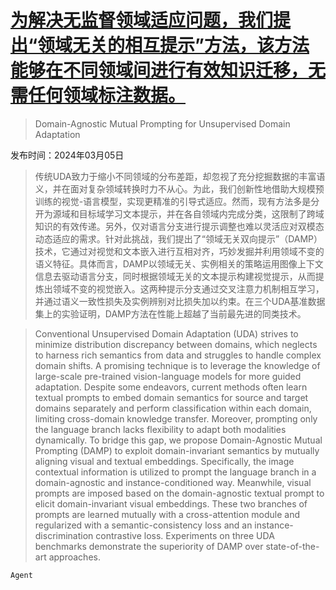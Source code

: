 # [为解决无监督领域适应问题，我们提出“领域无关的相互提示”方法，该方法能够在不同领域间进行有效知识迁移，无需任何领域标注数据。](https://arxiv.org/abs/2403.02899)

> Domain-Agnostic Mutual Prompting for Unsupervised Domain Adaptation

发布时间：2024年03月05日

> 传统UDA致力于缩小不同领域的分布差距，却忽视了充分挖掘数据的丰富语义，并在面对复杂领域转换时力不从心。为此，我们创新性地借助大规模预训练的视觉-语言模型，实现更精准的引导式适应。然而，现有方法多是分开为源域和目标域学习文本提示，并在各自领域内完成分类，这限制了跨域知识的有效传递。另外，仅对语言分支进行提示调整也难以灵活应对双模态动态适应的需求。针对此挑战，我们提出了“领域无关双向提示”（DAMP）技术，它通过对视觉和文本嵌入进行互相对齐，巧妙发掘并利用领域不变的语义特征。具体而言，DAMP以领域无关、实例相关的策略运用图像上下文信息去驱动语言分支，同时根据领域无关的文本提示构建视觉提示，从而提炼出领域不变的视觉嵌入。这两种提示分支通过交叉注意力机制相互学习，并通过语义一致性损失及实例辨别对比损失加以约束。在三个UDA基准数据集上的实验证明，DAMP方法在性能上超越了当前最先进的同类技术。

> Conventional Unsupervised Domain Adaptation (UDA) strives to minimize distribution discrepancy between domains, which neglects to harness rich semantics from data and struggles to handle complex domain shifts. A promising technique is to leverage the knowledge of large-scale pre-trained vision-language models for more guided adaptation. Despite some endeavors, current methods often learn textual prompts to embed domain semantics for source and target domains separately and perform classification within each domain, limiting cross-domain knowledge transfer. Moreover, prompting only the language branch lacks flexibility to adapt both modalities dynamically. To bridge this gap, we propose Domain-Agnostic Mutual Prompting (DAMP) to exploit domain-invariant semantics by mutually aligning visual and textual embeddings. Specifically, the image contextual information is utilized to prompt the language branch in a domain-agnostic and instance-conditioned way. Meanwhile, visual prompts are imposed based on the domain-agnostic textual prompt to elicit domain-invariant visual embeddings. These two branches of prompts are learned mutually with a cross-attention module and regularized with a semantic-consistency loss and an instance-discrimination contrastive loss. Experiments on three UDA benchmarks demonstrate the superiority of DAMP over state-of-the-art approaches.

`Agent`